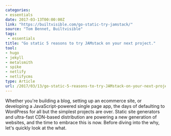 ```yaml
---
categories:
- essentials
date: 2017-03-13T00:00:00Z
link: "https://builtvisible.com/go-static-try-jamstack/"
source: "Tom Bennet, Builtvisible"
tags:
 - essentials
title: "Go static 5 reasons to try JAMstack on your next project."
tool:
- hugo
- jekyll
- metalsmith
- spike
- netlify
- netlifycms
type: Article
url: /2017/03/13/go-static-5-reasons-to-try-JAMstack-on-your-next-project-Builtvisible-/
---
```


Whether you're building a blog, setting up an ecommerce site, or developing a JavaScript-powered single page app, the days of defaulting to WordPress for all but the simplest projects are over. Static site generators and ultra-fast CDN-based distribution are powering a new generation of websites, and the time to embrace this is now. Before diving into the why, let's quickly look at the what.
